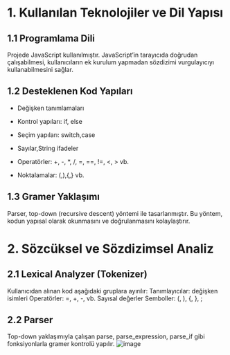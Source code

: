 # 1. Kullanılan Teknolojiler ve Dil Yapısı
## 1.1 Programlama Dili
Projede JavaScript kullanılmıştır. JavaScript’in tarayıcıda doğrudan çalışabilmesi, kullanıcıların ek kurulum yapmadan sözdizimi vurgulayıcıyı kullanabilmesini sağlar.

## 1.2 Desteklenen Kod Yapıları
- Değişken tanımlamaları

- Kontrol yapıları: if, else
- Seçim yapıları: switch,case

- Sayılar,String ifadeler

- Operatörler: +, -, *, /, =, ==, !=, <, > vb.
- Noktalamalar: (,),{,} vb.

## 1.3 Gramer Yaklaşımı
Parser, top-down (recursive descent) yöntemi ile tasarlanmıştır. Bu yöntem, kodun yapısal olarak okunmasını ve doğrulanmasını kolaylaştırır.

# 2. Sözcüksel ve Sözdizimsel Analiz
## 2.1 Lexical Analyzer (Tokenizer)
Kullanıcıdan alınan kod aşağıdaki gruplara ayırılır:
Tanımlayıcılar: değişken isimleri
Operatörler: =, +, -, vb.
Sayısal değerler
Semboller: (, ), {, }, ;
## 2.2 Parser
Top-down yaklaşımıyla çalışan parse, parse_expression, parse_if gibi fonksiyonlarla gramer kontrolü yapılır.
![image](https://github.com/user-attachments/assets/0d6bcc09-1669-4ee7-8493-7aa8c30045e2)

